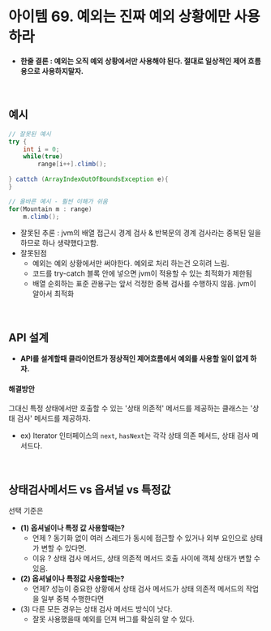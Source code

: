 # 아이템 69. 예외는 진짜 예외 상황에만 사용하라

- __한줄 결론 : 예외는 오직 예외 상황에서만 사용해야 된다. 절대로 일상적인 제어 흐름용으로 사용하지말자.__

<br/>

## 예시

```java
// 잘못된 예시
try {
    int i = 0;
    while(true)
        range[i++].climb();
    
} cattch (ArrayIndexOutOfBoundsException e){
}
```

```java
// 올바른 예시 - 훨씬 이해가 쉬움
for(Mountain m : range)
    m.climb();
```

- 잘못된 추론 : jvm의 배열 접근시 경계 검사 & 반복문의 경계 검사라는 중복된 일을 하므로 하나 생략했다고함.
- 잘못된점
    - 예외는 예외 상황에서만 써야한다. 예외로 처리 하는건 오히려 느림.
    - 코드를 try-catch 블록 안에 넣으면 jvm이 적용할 수 있는 최적화가 제한됨
    - 배열 순회하는 표준 관용구는 앞서 걱정한 중복 검사를 수행하지 않음. jvm이 알아서 최적화

<br/>

## API 설계

- **API를 설계할때 클라이언트가 정상적인 제어흐름에서 예외를 사용할 일이 없게 하자.**

#### 해결방안

그대신 특정 상태에서만 호출할 수 있는 '상태 의존적' 메서드를 제공하는 클래스는 '상태 검사' 메서드를 제공하자.

- ex) Iterator 인터페이스의 `next`, `hasNext`는 각각 상태 의존 메서드, 상태 검사 메서드다.

<br/>

## 상태검사메서드 vs 옵셔널 vs 특정값

선택 기준은

- **(1) 옵셔널이나 특정 값 사용할때는?**
    - 언제 ? 동기화 없이 여러 스레드가 동시에 접근할 수 있거나 외부 요인으로 상태가 변할 수 있다면.
    - 이유 ? 상태 검사 메서드, 상태 의존적 메서드 호출 사이에 객체 상태가 변할 수 있음.
- **(2) 옵셔널이나 특정값 사용할때는?**
    - 언제? 성능이 중요한 상황에서 상태 검사 메서드가 상태 의존적 메서드의 작업을 일부 중복 수행한다면
- (3) 다른 모든 경우는 상태 검사 메서드 방식이 낫다.
    - 잘못 사용했을때 예외를 던져 버그를 확실히 알 수 있다.

